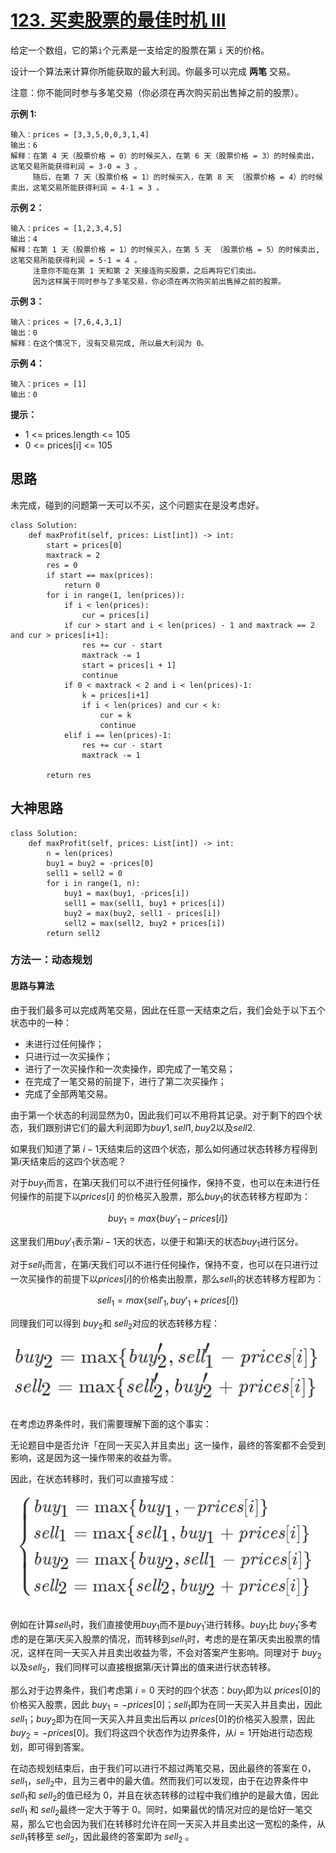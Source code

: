 # [123. 买卖股票的最佳时机 III](https://leetcode-cn.com/problems/best-time-to-buy-and-sell-stock-iii/)

给定一个数组，它的第` i `个元素是一支给定的股票在第 `i` 天的价格。

设计一个算法来计算你所能获取的最大利润。你最多可以完成 **两笔** 交易。

注意：你不能同时参与多笔交易（你必须在再次购买前出售掉之前的股票）。

 

**示例 1:**

```
输入：prices = [3,3,5,0,0,3,1,4]
输出：6
解释：在第 4 天（股票价格 = 0）的时候买入，在第 6 天（股票价格 = 3）的时候卖出，这笔交易所能获得利润 = 3-0 = 3 。
     随后，在第 7 天（股票价格 = 1）的时候买入，在第 8 天 （股票价格 = 4）的时候卖出，这笔交易所能获得利润 = 4-1 = 3 。
```

**示例 2：**

```
输入：prices = [1,2,3,4,5]
输出：4
解释：在第 1 天（股票价格 = 1）的时候买入，在第 5 天 （股票价格 = 5）的时候卖出, 这笔交易所能获得利润 = 5-1 = 4 。   
     注意你不能在第 1 天和第 2 天接连购买股票，之后再将它们卖出。   
     因为这样属于同时参与了多笔交易，你必须在再次购买前出售掉之前的股票。
```

**示例 3：**

```
输入：prices = [7,6,4,3,1] 
输出：0 
解释：在这个情况下, 没有交易完成, 所以最大利润为 0。
```

**示例 4：**

```
输入：prices = [1]
输出：0
```

**提示：**

- 1 <= prices.length <= 105
- 0 <= prices[i] <= 105

## 思路

未完成，碰到的问题第一天可以不买，这个问题实在是没考虑好。

```
class Solution:
    def maxProfit(self, prices: List[int]) -> int:
        start = prices[0]
        maxtrack = 2
        res = 0
        if start == max(prices):
            return 0
        for i in range(1, len(prices)):
            if i < len(prices):
                cur = prices[i]
            if cur > start and i < len(prices) - 1 and maxtrack == 2 and cur > prices[i+1]:
                res += cur - start
                maxtrack -= 1
                start = prices[i + 1]
                continue
            if 0 < maxtrack < 2 and i < len(prices)-1:
                k = prices[i+1]
                if i < len(prices) and cur < k:
                    cur = k
                    continue
            elif i == len(prices)-1:
                res += cur - start
                maxtrack -= 1

        return res
```

## 大神思路

````
class Solution:
    def maxProfit(self, prices: List[int]) -> int:
        n = len(prices)
        buy1 = buy2 = -prices[0]
        sell1 = sell2 = 0
        for i in range(1, n):
            buy1 = max(buy1, -prices[i])
            sell1 = max(sell1, buy1 + prices[i])
            buy2 = max(buy2, sell1 - prices[i])
            sell2 = max(sell2, buy2 + prices[i])
        return sell2
````

### 方法一：动态规划

#### 思路与算法

由于我们最多可以完成两笔交易，因此在任意一天结束之后，我们会处于以下五个状态中的一种：

- 未进行过任何操作；
- 只进行过一次买操作；
- 进行了一次买操作和一次卖操作，即完成了一笔交易；
- 在完成了一笔交易的前提下，进行了第二次买操作；
- 完成了全部两笔交易。

由于第一个状态的利润显然为$0$，因此我们可以不用将其记录。对于剩下的四个状态，我们跟别讲它们的最大利润即为$buy1,sell1,buy2$以及$sell2$.

如果我们知道了第 $i-1$天结束后的这四个状态，那么如何通过状态转移方程得到第$i$天结束后的这四个状态呢？

对于$buy_1$而言，在第$i$天我们可以不进行任何操作，保持不变，也可以在未进行任何操作的前提下以$prices[i]$ 的价格买入股票，那么$buy_1$的状态转移方程即为：

$$ buy_1 = max\lbrace{buy'_1-prices[i]\rbrace} $$

这里我们用$buy'_1$表示第$i-1$天的状态，以便于和第i天的状态$buy_1$进行区分。

对于$sell_1$而言，在第$i$天我们可以不进行任何操作，保持不变，也可以在只进行过一次买操作的前提下以$prices[i]$的价格卖出股票，那么$sell_1$的状态转移方程即为：

$$ sell_1=max\lbrace{sell'_1,buy'_1+prices[i]\rbrace} $$

同理我们可以得到 $\textit{buy}_2$和 $\textit{sell}_2$对应的状态转移方程：

![image-20210111235006547](../img/image-20210111235006547.png)

在考虑边界条件时，我们需要理解下面的这个事实：

无论题目中是否允许「在同一天买入并且卖出」这一操作，最终的答案都不会受到影响，这是因为这一操作带来的收益为零。

因此，在状态转移时，我们可以直接写成：

![image-20210111235024264](../img/image-20210111235024264.png)

例如在计算$\textit{sell}_1$时，我们直接使用$\textit{buy}_1$而不是$\textit{buy}_1'$进行转移。$\textit{buy}_1$比 $\textit{buy}_1'$多考虑的是在第$i$天买入股票的情况，而转移到$\textit{sell}_1$时，考虑的是在第$i$天卖出股票的情况，这样在同一天买入并且卖出收益为零，不会对答案产生影响。同理对于 $\textit{buy}_2$以及$\textit{sell}_2$，我们同样可以直接根据第$i$天计算出的值来进行状态转移。

那么对于边界条件，我们考虑第 $i=0$ 天时的四个状态：$\textit{buy}_1$即为以 $\textit{prices}[0]$的价格买入股票，因此 $\textit{buy}_1=-\textit{prices}[0]$；$\textit{sell}_1$即为在同一天买入并且卖出，因此 $\textit{sell}_1$；$\textit{buy}_2$即为在同一天买入并且卖出后再以 $\textit{prices}[0]$的价格买入股票，因此 $\textit{buy}_2=-\textit{prices}[0]$。我们将这四个状态作为边界条件，从$i=1$开始进行动态规划，即可得到答案。

在动态规划结束后，由于我们可以进行不超过两笔交易，因此最终的答案在 0，$\textit{sell}_1$，$\textit{sell}_2$中，且为三者中的最大值。然而我们可以发现，由于在边界条件中 $\textit{sell}_1$和 $\textit{sell}_2$的值已经为 0，并且在状态转移的过程中我们维护的是最大值，因此 $\textit{sell}_1$ 和 $\textit{sell}_2$最终一定大于等于 0。同时，如果最优的情况对应的是恰好一笔交易，那么它也会因为我们在转移时允许在同一天买入并且卖出这一宽松的条件，从 $\textit{sell}_1$转移至 $\textit{sell}_2$，因此最终的答案即为 $\textit{sell}_2$ 。

